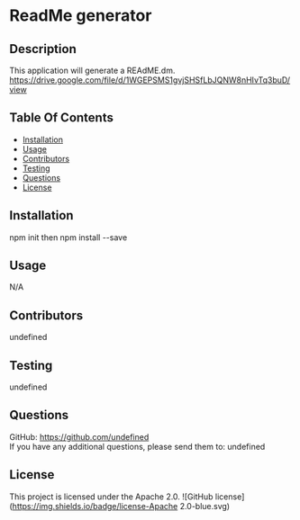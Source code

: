 # ReadMe generator
## Description
This application will generate a REAdME.dm.
https://drive.google.com/file/d/1WGEPSMS1gvjSHSfLbJQNW8nHIvTq3buD/view
## Table Of Contents
* [Installation](#Installation)
* [Usage](#Usage)
* [Contributors](#Contributors)
* [Testing](#Testing)
* [Questions](#Questions)
* [License](#License)
## Installation
npm init then npm install --save
## Usage
N/A
## Contributors
undefined
## Testing
undefined
## Questions
GitHub: https://github.com/undefined   
If you have any additional questions, please send them to: undefined
## License 
This project is licensed under the Apache 2.0. 
![GitHub license](https://img.shields.io/badge/license-Apache 2.0-blue.svg)

